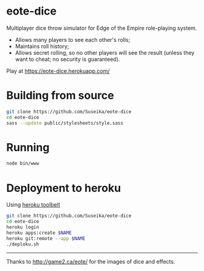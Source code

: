 # eote-dice

Multiplayer dice throw simulator for Edge of the Empire role-playing system.

- Allows many players to see each other's rolls;
- Maintains roll history;
- Allows secret rolling, so no other players will see the result (unless they want to cheat; no security is guaranteed).

Play at https://eote-dice.herokuapp.com/


# Building from source

```sh
git clone https://github.com/Suseika/eote-dice
cd eote-dice
sass --update public/stylesheets/style.sass
```

# Running

```sh
node bin/www
```

# Deployment to heroku

Using [heroku toolbelt](https://toolbelt.heroku.com/)

```sh
git clone https://github.com/Suseika/eote-dice
cd eote-dice
heroku login
heroku apps:create $NAME
heroku git:remote --app $NAME
./deploku.sh
```

---

Thanks to http://game2.ca/eote/ for the images of dice and effects.
